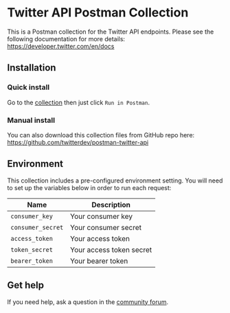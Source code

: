 # Twitter API Postman Collection

This is a Postman collection for the Twitter API endpoints. Please see the following documentation for more details:
https://developer.twitter.com/en/docs

## Installation

### Quick install

Go to the [collection](https://t.co/twitter-api-postman) then just click `Run in Postman`.

### Manual install

You can also download this collection files from GitHub repo here:  https://github.com/twitterdev/postman-twitter-api


## Environment

This collection includes a pre-configured environment setting. You will need to set up the variables below in order to run each request:

|Name|Description|
|---|---|
|`consumer_key`|Your consumer key|
|`consumer_secret`|Your consumer secret|
|`access_token`|Your access token|
|`token_secret`|Your access token secret|
|`bearer_token`|Your bearer token|

## Get help
If you need help, ask a question in the [community forum](https://twittercommunity.com).
